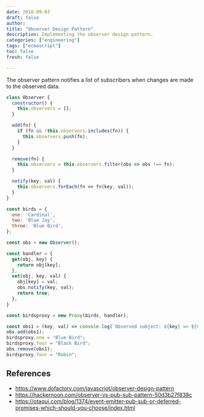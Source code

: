 ```yaml
---
date: 2018-09-03
draft: false
author:
title: "Observer Design Pattern"
description: Implementing the observer design pattern.
categories: ["engineering"]
tags: ["ecmascript"]
toc: false
fresh: false

---
```


The observer pattern notifies a list of subscribers when changes are made to the observed data.

```js
class Observer {
  constructor() {
    this.observers = [];
  }

  add(fn) {
    if (fn && !this.observers.includes(fn)) {
      this.observers.push(fn);
    }
  }

  remove(fn) {
    this.observers = this.observers.filter(obs => obs !== fn);
  }

  notify(key, val) {
    this.observers.forEach(fn => fn(key, val));
  }
}

const birds = {
  one: 'Cardinal',
  two: 'Blue Jay',
  three: 'Blue Bird',
};

const obs = new Observer();

const handler = {
  get(obj, key) {
    return obj[key];
  },
  set(obj, key, val) {
    obj[key] = val;
    obs.notify(key, val);
    return true;
  },
}

const birdsproxy = new Proxy(birds, handler);

const obs1 = (key, val) => console.log(`Observed subject: ${key} => ${val}`);
obs.add(obs1);
birdsproxy.one = "Blue Bird";
birdsproxy.four = "Black Bird";
obs.remove(obs1);
birdsproxy.four = "Robin";
```

## References 

- https://www.dofactory.com/javascript/observer-design-pattern
- https://hackernoon.com/observer-vs-pub-sub-pattern-50d3b27f838c
- https://otaqui.com/blog/1374/event-emitter-pub-sub-or-deferred-promises-which-should-you-choose/index.html
